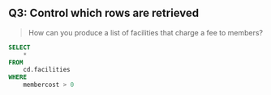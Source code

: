 ## Q3: Control which rows are retrieved

>How can you produce a list of facilities that charge a fee to members? 

```sql
SELECT
    *
FROM
    cd.facilities
WHERE 
    membercost > 0